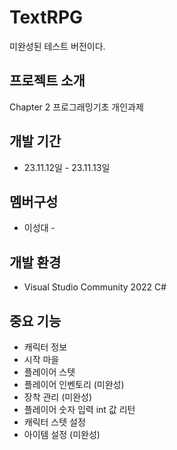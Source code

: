# TextRPG
미완성된 테스트 버전이다.

## 프로젝트 소개
Chapter 2 프로그래밍기초 개인과제

## 개발 기간
* 23.11.12일 - 23.11.13일

## 멤버구성
 - 이성대 -

## 개발 환경
 - Visual Studio Community 2022 C#

## 중요 기능
 - 캐릭터 정보
 - 시작 마을
 - 플레이어 스텟
 - 플레이어 인벤토리 (미완성)
 - 장착 관리 (미완성)
 - 플레이어 숫자 입력 int 값 리턴
 - 캐릭터 스텟 설정
 - 아이템 설정 (미완성)
